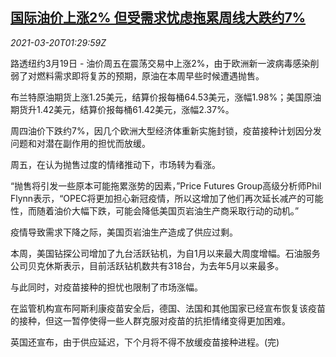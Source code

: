 <!--1616203863000-->
[国际油价上涨2% 但受需求忧虑拖累周线大跌约7%](https://cn.reuters.com/article/global-oil-drv-0320-idCNKBS2BC01W)
------

<div><i>2021-03-20T01:29:59Z</i></div><p>路透纽约3月19日 - 油价周五在震荡交易中上涨2%，由于欧洲新一波病毒感染削弱了对燃料需求即将复苏的预期，原油在本周早些时候遭遇抛售。</p><p>布兰特原油期货上涨1.25美元，结算价报每桶64.53美元，涨幅1.98%；美国原油期货升1.42美元，结算价报每桶61.42美元，涨幅2.37%。</p><p>周四油价下跌约7%，因几个欧洲大型经济体重新实施封锁，疫苗接种计划因分发问题和对潜在副作用的担忧而放缓。</p><p>周五，在认为抛售过度的情绪推动下，市场转为看涨。</p><p>“抛售将引发一些原本可能拖累涨势的因素，”Price Futures Group高级分析师Phil Flynn表示，“OPEC将更加担心新冠疫情，所以这增加了他们再次延长减产的可能性，而随着油价大幅下跌，可能会降低美国页岩油生产商采取行动的动机。”</p><p>疫情导致需求下降之际，美国页岩油生产造成了供应过剩。</p><p>本周，美国钻探公司增加了九台活跃钻机，为自1月以来最大周度增幅。石油服务公司贝克休斯表示，目前活跃钻机数共有318台，为去年5月以来最多。</p><p>与此同时，对疫苗接种的担忧也限制了市场涨幅。</p><p>在监管机构宣布阿斯利康疫苗安全后，德国、法国和其他国家已经宣布恢复该疫苗的接种，但这一暂停使得一些人群克服对疫苗的抗拒情绪变得更加困难。</p><p>英国还宣布，由于供应延迟，下个月将不得不放缓疫苗接种进程。(完)</p>
